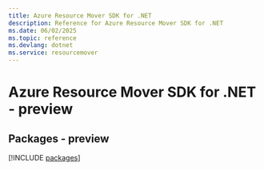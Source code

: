 ```yaml
---
title: Azure Resource Mover SDK for .NET
description: Reference for Azure Resource Mover SDK for .NET
ms.date: 06/02/2025
ms.topic: reference
ms.devlang: dotnet
ms.service: resourcemover
---
```

# Azure Resource Mover SDK for .NET - preview
## Packages - preview
[!INCLUDE [packages](resource-mover-index.md)]